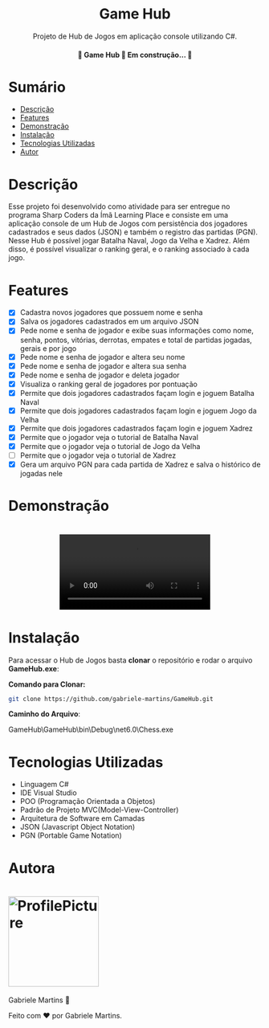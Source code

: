 <h1 align="center">Game Hub</h1>

<p align="center">Projeto de Hub de Jogos em aplicação console utilizando C#.</p>

<h4 align="center">  🚧 Game Hub 🚀 Em construção... 🚧 </h4>

# Sumário 

* [Descrição](#Descrição)
* [Features](#Features)   
* [Demonstração](#Demonstração)
* [Instalação](#Instalação)
* [Tecnologias Utilizadas](#Tecnologias-Utilizadas)
* [Autor](#Autor)

# Descrição 

Esse projeto foi desenvolvido como atividade para ser entregue no programa Sharp Coders da Ímã Learning Place e consiste em uma aplicação console de um Hub de Jogos com persistência dos jogadores cadastrados e seus dados (JSON) e também o registro das partidas (PGN). Nesse Hub é possível jogar Batalha Naval, Jogo da Velha e Xadrez. Além disso, é possível visualizar o ranking geral, e o ranking associado à cada jogo.

# Features 

- [x] Cadastra novos jogadores que possuem nome e senha
- [x] Salva os jogadores cadastrados em um arquivo JSON
- [x] Pede nome e senha de jogador e exibe suas informações como nome, senha, pontos, vitórias, derrotas, empates e total de partidas jogadas, gerais e por jogo
- [x] Pede nome e senha de jogador e altera seu nome
- [x] Pede nome e senha de jogador e altera sua senha
- [x] Pede nome e senha de jogador e deleta jogador
- [x] Visualiza o ranking geral de jogadores por pontuação
- [x] Permite que dois jogadores cadastrados façam login e joguem Batalha Naval
- [x] Permite que dois jogadores cadastrados façam login e joguem Jogo da Velha
- [x] Permite que dois jogadores cadastrados façam login e joguem Xadrez
- [x] Permite que o jogador veja o tutorial de Batalha Naval
- [x] Permite que o jogador veja o tutorial de Jogo da Velha 
- [ ] Permite que o jogador veja o tutorial de Xadrez
- [x] Gera um arquivo PGN para cada partida de Xadrez e salva o histórico de jogadas nele

# Demonstração 

<h1 align="center">  
    <video src=""></video>
</h1>


# Instalação 

Para acessar o Hub de Jogos basta **clonar** o repositório e rodar o arquivo **GameHub.exe**:

**Comando para Clonar:** 

````bash
git clone https://github.com/gabriele-martins/GameHub.git
````

**Caminho do Arquivo**: 

GameHub\GameHub\bin\Debug\net6.0\Chess.exe

# Tecnologias Utilizadas 

- Linguagem C#
- IDE Visual Studio
- POO (Programação Orientada a Objetos)
- Padrão de Projeto MVC(Model-View-Controller)
- Arquitetura de Software em Camadas
- JSON (Javascript Object Notation)
- PGN (Portable Game Notation)

# Autora

<h1 align="left">  
    <img alt="ProfilePicture" title="#ProfilePicture" width=180px src="https://avatars.githubusercontent.com/u/116194748?s=400&u=cba011cc512094051366a94ef260ded447b35ccf&v=4" /> 
</h1>

<p align="left">  
    <a src="https://github.com/gabriele-martins" >Gabriele Martins</a> &#128640
</p>

Feito com :heart: por Gabriele Martins.